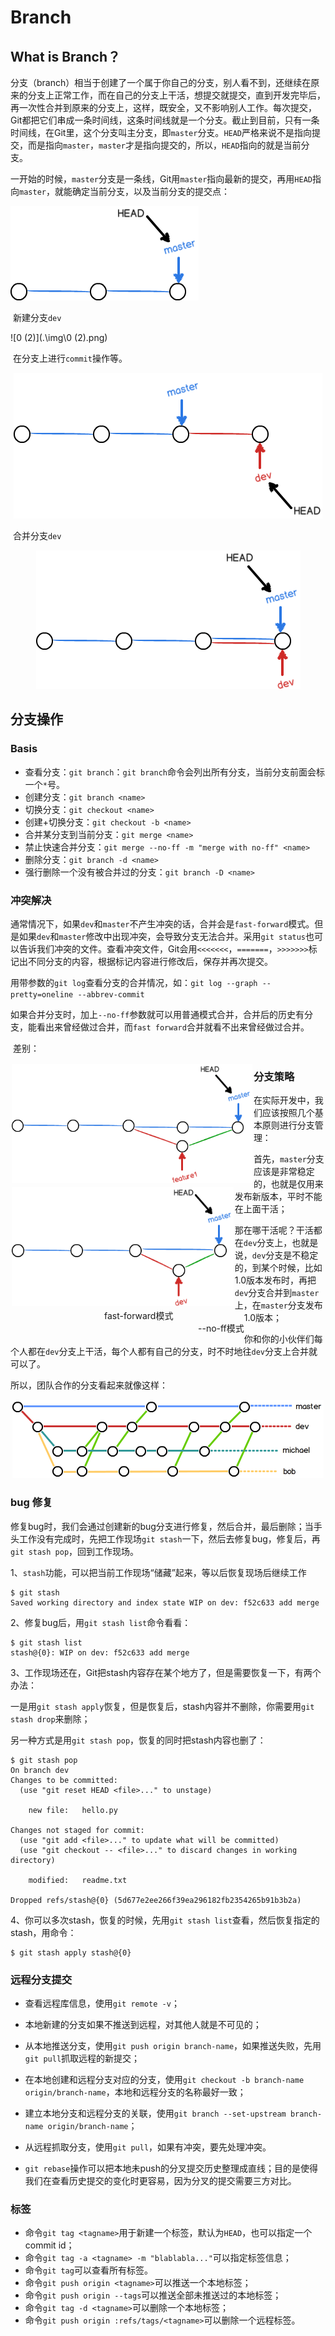 # Branch

## What is Branch？

​	分支（branch）相当于创建了一个属于你自己的分支，别人看不到，还继续在原来的分支上正常工作，而在自己的分支上干活，想提交就提交，直到开发完毕后，再一次性合并到原来的分支上，这样，既安全，又不影响别人工作。每次提交，Git都把它们串成一条时间线，这条时间线就是一个分支。截止到目前，只有一条时间线，在Git里，这个分支叫主分支，即`master`分支。`HEAD`严格来说不是指向提交，而是指向`master`，`master`才是指向提交的，所以，`HEAD`指向的就是当前分支。

​	一开始的时候，`master`分支是一条线，Git用`master`指向最新的提交，再用`HEAD`指向`master`，就能确定当前分支，以及当前分支的提交点：

![0](.\img\0.png)



​	新建分支`dev`

![0 (2)](.\img\0 (2).png)

​	在分支上进行`commit`操作等。

<div align=center><img src=".\img\0 (1).png"></div>

​	合并分支`dev`

<div align=center><img src=".\img\0 (3).png"></div>

## 分支操作

### Basis

- 查看分支：`git branch`：`git branch`命令会列出所有分支，当前分支前面会标一个`*`号。
- 创建分支：`git branch <name>`
- 切换分支：`git checkout <name>`
- 创建+切换分支：`git checkout -b <name>`
- 合并某分支到当前分支：`git merge <name>`
- 禁止快速合并分支：`git merge --no-ff -m "merge with no-ff" <name>`
- 删除分支：`git branch -d <name>`
- 强行删除一个没有被合并过的分支：`git branch -D <name>`

### 冲突解决

​	通常情况下，如果`dev`和`master`不产生冲突的话，合并会是`fast-forward`模式。但是如果`dev`和`master`修改中出现冲突，会导致分支无法合并。采用`git status`也可以告诉我们冲突的文件。查看冲突文件，Git会用`<<<<<<<`，`=======`，`>>>>>>>`标记出不同分支的内容，根据标记内容进行修改后，保存并再次提交。

​	用带参数的`git log`查看分支的合并情况，如：`git log --graph --pretty=oneline --abbrev-commit`

​	如果合并分支时，加上`--no-ff`参数就可以用普通模式合并，合并后的历史有分支，能看出来曾经做过合并，而`fast forward`合并就看不出来曾经做过合并。

​	差别：

<div style="float:left;border:solid 1px 000;margin:2px;"><img src=".\img\0 (6).png" height="190" ></div><div style="float:left;border:solid 1px 000;margin:2px;"><img src=".\img\0 (7).png" height="190" ></div>

<div style="float:left;border:solid 1px 000;margin-left:150px;">fast-forward模式</div><div style="float:left;border:solid 1px 000;margin-left:300px;">--no-ff模式</div>

### 分支策略

在实际开发中，我们应该按照几个基本原则进行分支管理：

首先，`master`分支应该是非常稳定的，也就是仅用来发布新版本，平时不能在上面干活；

那在哪干活呢？干活都在`dev`分支上，也就是说，`dev`分支是不稳定的，到某个时候，比如1.0版本发布时，再把`dev`分支合并到`master`上，在`master`分支发布1.0版本；

你和你的小伙伴们每个人都在`dev`分支上干活，每个人都有自己的分支，时不时地往`dev`分支上合并就可以了。

所以，团队合作的分支看起来就像这样：

<div align=center><img src=".\img\0 (5).png"></div>

### bug 修复

​	修复bug时，我们会通过创建新的bug分支进行修复，然后合并，最后删除；当手头工作没有完成时，先把工作现场`git stash`一下，然后去修复bug，修复后，再`git stash pop`，回到工作现场。

1、`stash`功能，可以把当前工作现场“储藏”起来，等以后恢复现场后继续工作

```
$ git stash
Saved working directory and index state WIP on dev: f52c633 add merge
```

2、修复bug后，用`git stash list`命令看看：

```
$ git stash list
stash@{0}: WIP on dev: f52c633 add merge
```

3、工作现场还在，Git把stash内容存在某个地方了，但是需要恢复一下，有两个办法：

一是用`git stash apply`恢复，但是恢复后，stash内容并不删除，你需要用`git stash drop`来删除；

另一种方式是用`git stash pop`，恢复的同时把stash内容也删了：

```
$ git stash pop
On branch dev
Changes to be committed:
  (use "git reset HEAD <file>..." to unstage)

	new file:   hello.py

Changes not staged for commit:
  (use "git add <file>..." to update what will be committed)
  (use "git checkout -- <file>..." to discard changes in working directory)

	modified:   readme.txt

Dropped refs/stash@{0} (5d677e2ee266f39ea296182fb2354265b91b3b2a)
```

4、你可以多次stash，恢复的时候，先用`git stash list`查看，然后恢复指定的stash，用命令：

```
$ git stash apply stash@{0}
```

### 远程分支提交

- 查看远程库信息，使用`git remote -v`；
- 本地新建的分支如果不推送到远程，对其他人就是不可见的；
- 从本地推送分支，使用`git push origin branch-name`，如果推送失败，先用`git pull`抓取远程的新提交；
- 在本地创建和远程分支对应的分支，使用`git checkout -b branch-name origin/branch-name`，本地和远程分支的名称最好一致；
- 建立本地分支和远程分支的关联，使用`git branch --set-upstream branch-name origin/branch-name`；
- 从远程抓取分支，使用`git pull`，如果有冲突，要先处理冲突。

- `git rebase`操作可以把本地未push的分叉提交历史整理成直线；目的是使得我们在查看历史提交的变化时更容易，因为分叉的提交需要三方对比。

### 标签

- 命令`git tag <tagname>`用于新建一个标签，默认为`HEAD`，也可以指定一个commit id；
- 命令`git tag -a <tagname> -m "blablabla..."`可以指定标签信息；
- 命令`git tag`可以查看所有标签。
- 命令`git push origin <tagname>`可以推送一个本地标签；
- 命令`git push origin --tags`可以推送全部未推送过的本地标签；
- 命令`git tag -d <tagname>`可以删除一个本地标签；
- 命令`git push origin :refs/tags/<tagname>`可以删除一个远程标签。